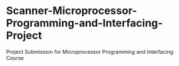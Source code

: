 # Scanner-Microprocessor-Programming-and-Interfacing-Project
Project Submission for Microprocessor Programming and Interfacing Course
